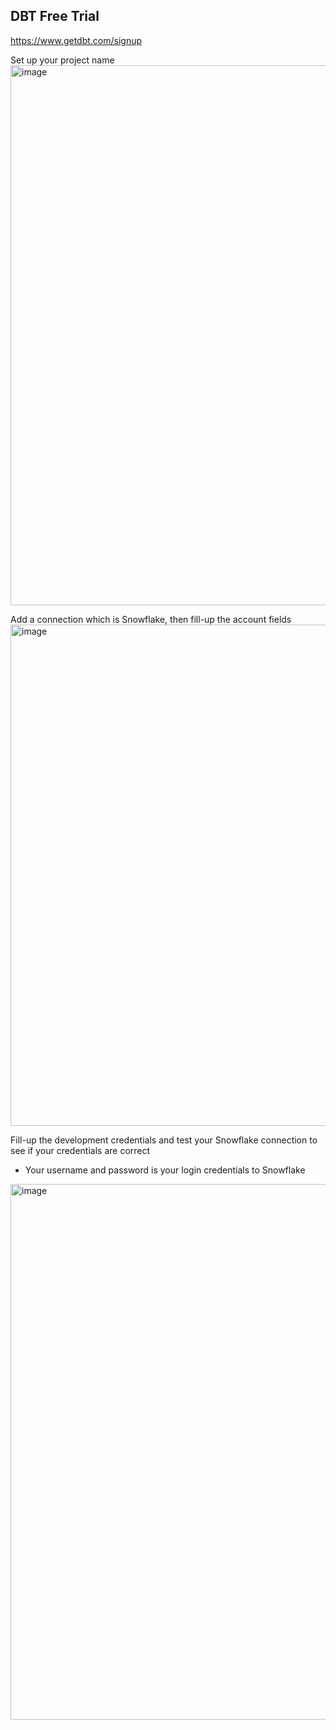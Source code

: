 ## DBT Free Trial
https://www.getdbt.com/signup

Set up your project name
<img width="1919" height="864" alt="image" src="https://github.com/user-attachments/assets/90093df0-b6ff-4d28-aea2-9d0c2abd0e1d" />

Add a connection which is Snowflake, then fill-up the account fields
<img width="1484" height="802" alt="image" src="https://github.com/user-attachments/assets/7fbddaa3-234d-488a-bfe0-1d33dfecf683" />

Fill-up the development credentials and test your Snowflake connection to see if your credentials are correct
- Your username and password is your login credentials to Snowflake
<img width="1417" height="857" alt="image" src="https://github.com/user-attachments/assets/09e55010-a421-4691-85a3-651e67690cea" />
